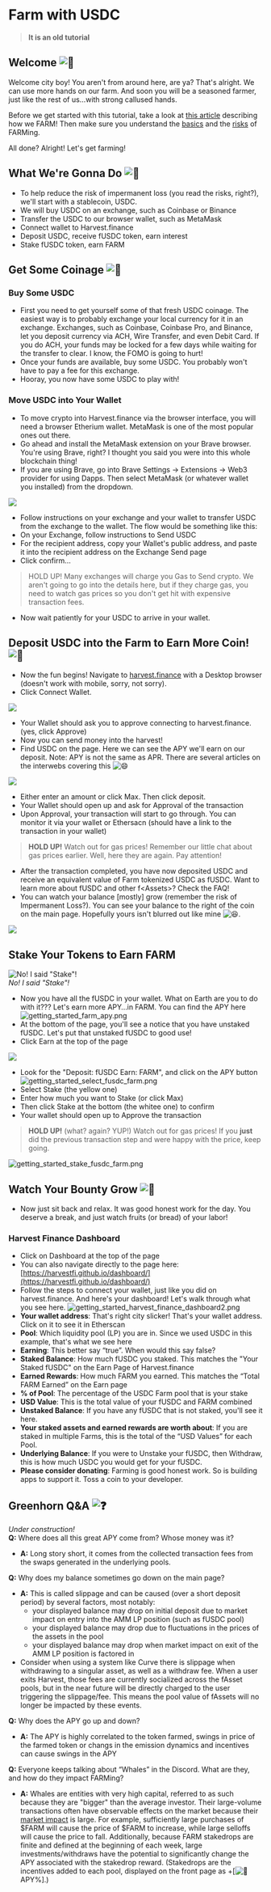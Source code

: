 # Farm with USDC

> **It is an old tutorial**

## Welcome ![&#x1F33D;](https://farm.chainwiki.dev/_assets/svg/twemoji/1f33d.svg) <a id="welcome"></a>

Welcome city boy! You aren't from around here, are ya? That's alright. We can use more hands on our farm. And soon you will be a seasoned farmer, just like the rest of us…with strong callused hands.

Before we get started with this tutorial, take a look at [this article](https://medium.com/@Redmption/flight-of-the-aggregator-1a687a1662ed) describing how we FARM! Then make sure you understand the [basics](https://farm.chainwiki.dev/en/press) and the [risks](https://farm.chainwiki.dev/en/faq) of FARMing.

All done? Alright! Let's get farming!

## What We're Gonna Do ![&#x1F345;](https://farm.chainwiki.dev/_assets/svg/twemoji/1f345.svg) <a id="what-were-gonna-do"></a>

* To help reduce the risk of impermanent loss \(you read the risks, right?\), we'll start with a stablecoin, USDC.
* We will buy USDC on an exchange, such as Coinbase or Binance
* Transfer the USDC to our browser wallet, such as MetaMask
* Connect wallet to Harvest.finance
* Deposit USDC, receive fUSDC token, earn interest
* Stake fUSDC token, earn FARM

## Get Some Coinage ![&#x1F952;](https://farm.chainwiki.dev/_assets/svg/twemoji/1f952.svg) <a id="get-some-coinage"></a>

### Buy Some USDC <a id="buy-some-usdc"></a>

* First you need to get yourself some of that fresh USDC coinage. The easiest way is to probably exchange your local currency for it in an exchange. Exchanges, such as Coinbase, Coinbase Pro, and Binance, let you deposit currency via ACH, Wire Transfer, and even Debit Card. If you do ACH, your funds may be locked for a few days while waiting for the transfer to clear. I know, the FOMO is going to hurt!
* Once your funds are available, buy some USDC. You probably won't have to pay a fee for this exchange.
* Hooray, you now have some USDC to play with!

### Move USDC into Your Wallet <a id="move-usdc-into-your-wallet"></a>

* To move crypto into Harvest.finance via the browser interface, you will need a browser Etherium wallet. MetaMask is one of the most popular ones out there.
* Go ahead and install the MetaMask extension on your Brave browser. You're using Brave, right? I thought you said you were into this whole blockchain thing!
* If you are using Brave, go into Brave Settings → Extensions → Web3 provider for using Dapps. Then select MetaMask \(or whatever wallet you installed\) from the dropdown.

![](../../../.gitbook/assets/image%20%2812%29.png)

* Follow instructions on your exchange and your wallet to transfer USDC from the exchange to the wallet. The flow would be something like this:
* On your Exchange, follow instructions to Send USDC
* For the recipient address, copy your Wallet's public address, and paste it into the recipient address on the Exchange Send page
* Click confirm…

> HOLD UP! Many exchanges will charge you Gas to Send crypto. We aren't going to go into the details here, but if they charge gas, you need to watch gas prices so you don't get hit with expensive transaction fees.

* Now wait patiently for your USDC to arrive in your wallet.

## Deposit USDC into the Farm to Earn More Coin! ![&#x1F955;](https://farm.chainwiki.dev/_assets/svg/twemoji/1f955.svg) <a id="deposit-usdc-into-the-farm-to-earn-more-coin"></a>

* Now the fun begins! Navigate to [harvest.finance](https://harvest.finance/) with a Desktop browser \(doesn't work with mobile, sorry, not sorry\).
* Click Connect Wallet. 

![](../../../.gitbook/assets/image%20%2810%29.png)

* Your Wallet should ask you to approve connecting to harvest.finance. \(yes, click Approve\)
* Now you can send money into the harvest!
* Find USDC on the page. Here we can see the APY we'll earn on our deposit. Note: APY is not the same as APR. There are several articles on the interwebs covering this ![&#x1F604;](https://farm.chainwiki.dev/_assets/svg/twemoji/1f604.svg)

![](../../../.gitbook/assets/image%20%287%29.png)

* Either enter an amount or click Max. Then click deposit.
* Your Wallet should open up and ask for Approval of the transaction
* Upon Approval, your transaction will start to go through. You can monitor it via your wallet or Ethersacn \(should have a link to the transaction in your wallet\)

> **HOLD UP!** Watch out for gas prices! Remember our little chat about gas prices earlier. Well, here they are again. Pay attention!

* After the transaction completed, you have now deposited USDC and receive an equivalent value of Farm tokenized USDC as fUSDC. Want to learn more about fUSDC and other f&lt;Assets&gt;? Check the FAQ!
* You can watch your balance \[mostly\] grow \(remember the risk of Impermanent Loss?\). You can see your balance to the right of the coin on the main page. Hopefully yours isn't blurred out like mine ![&#x1F606;](https://farm.chainwiki.dev/_assets/svg/twemoji/1f606.svg). 

![](../../../.gitbook/assets/image%20%2811%29.png)

## Stake Your Tokens to Earn FARM <a id="stake-your-tokens-to-earn-farm"></a>

![No! I said &quot;Stake&quot;!](https://farm.chainwiki.dev/getting_started_did_you_say_steak.jpg)  
_No! I said "Stake"!_

* Now you have all the fUSDC in your wallet. What on Earth are you to do with it??? Let's earn more APY…in FARM. You can find the APY here ![getting\_started\_farm\_apy.png](https://farm.chainwiki.dev/getting_started_farm_apy.png)
* At the bottom of the page, you'll see a notice that you have unstaked fUSDC. Let's put that unstaked fUSDC to good use!
* Click Earn at the top of the page

![](../../../.gitbook/assets/image%20%289%29.png)

* Look for the "Deposit: fUSDC Earn: FARM", and click on the APY button ![getting\_started\_select\_fusdc\_farm.png](https://farm.chainwiki.dev/getting_started_select_fusdc_farm.png)
* Select Stake \(the yellow one\)
* Enter how much you want to Stake \(or click Max\)
* Then click Stake at the bottom \(the whitee one\) to confirm
* Your wallet should open up to Approve the transaction

> **HOLD UP!** \(what? again? YUP!\) Watch out for gas prices! If you **just** did the previous transaction step and were happy with the price, keep going.

![getting\_started\_stake\_fusdc\_farm.png](https://farm.chainwiki.dev/getting_started_stake_fusdc_farm.png)

## Watch Your Bounty Grow ![&#x1F35E;](https://farm.chainwiki.dev/_assets/svg/twemoji/1f35e.svg) <a id="watch-your-bounty-grow"></a>

* Now just sit back and relax. It was good honest work for the day. You deserve a break, and just watch fruits \(or bread\) of your labor!

### Harvest Finance Dashboard <a id="harvest-finance-dashboard"></a>

* Click on Dashboard at the top of the page
* You can also navigate directly to the page here: [https://harvestfi.github.io/dashboard/](https://harvestfi.github.io/dashboard/)
* Follow the steps to connect your wallet, just like you did on harvest.finance. And here's your dashboard! Let's walk through what you see here. ![getting\_started\_harvest\_finance\_dashboard2.png](https://farm.chainwiki.dev/getting_started_harvest_finance_dashboard2.png)
* **Your wallet address**: That's right city slicker! That's your wallet address. Click on it to see it in Etherscan
* **Pool**: Which liquidity pool \(LP\) you are in. Since we used USDC in this example, that's what we see here
* **Earning**: This better say “true”. When would this say false?
* **Staked Balance**: How much fUSDC you staked. This matches the "Your Staked fUSDC" on the Earn Page of Harvest.finance
* **Earned Rewards**: How much FARM you earned. This matches the “Total FARM Earned” on the Earn page
* **% of Pool**: The percentage of the USDC Farm pool that is your stake
* **USD Value**: This is the total value of your fUSDC and FARM combined
* **Unstaked Balance**: If you have any fUSDC that is not staked, you'll see it here.
* **Your staked assets and earned rewards are worth about**: If you are staked in multiple Farms, this is the total of the “USD Values” for each Pool.
* **Underlying Balance**: If you were to Unstake your fUSDC, then Withdraw, this is how much USDC you would get for your fUSDC.
* **Please consider donating**: Farming is good honest work. So is building apps to support it. Toss a coin to your developer.

## Greenhorn Q&A ![&#x2753;](https://farm.chainwiki.dev/_assets/svg/twemoji/2753.svg) <a id="greenhorn-qa"></a>

_Under construction!_  
**Q:** Where does all this great APY come from? Whose money was it?

* **A:** Long story short, it comes from the collected transaction fees from the swaps generated in the underlying pools.

**Q:** Why does my balance sometimes go down on the main page?

* **A:** This is called slippage and can be caused \(over a short deposit period\) by several factors, most notably:
  * your displayed balance may drop on initial deposit due to market impact on entry into the AMM LP position \(such as fUSDC pool\)
  * your displayed balance may drop due to fluctuations in the prices of the assets in the pool
  * your displayed balance may drop when market impact on exit of the AMM LP position is factored in
* Consider when using a system like Curve there is slippage when withdrawing to a singular asset, as well as a withdraw fee. When a user exits Harvest, those fees are currently socialized across the fAsset pools, but in the near future will be directly charged to the user triggering the slippage/fee. This means the pool value of fAssets will no longer be impacted by these events.

**Q:** Why does the APY go up and down?

* **A:** The APY is highly correlated to the token farmed, swings in price of the farmed token or changs in the emission dynamics and incentives can cause swings in the APY

**Q:** Everyone keeps talking about “Whales” in the Discord. What are they, and how do they impact FARMing?

* **A:** Whales are entities with very high capital, referred to as such because they are "bigger" than the average investor. Their large-volume transactions often have observable effects on the market because their [market impact](https://en.wikipedia.org/wiki/Market_impact) is large. For example, sufficiently large purchases of $FARM will cause the price of $FARM to increase, while large selloffs will cause the price to fall. Additionally, because FARM stakedrops are finite and defined at the beginning of each week, large investments/withdraws have the potential to significantly change the APY associated with the stakedrop reward. \(Stakedrops are the incentives added to each pool, displayed on the front page as +\[![&#x1F69C;](https://farm.chainwiki.dev/_assets/svg/twemoji/1f69c.svg) APY%\].\)

